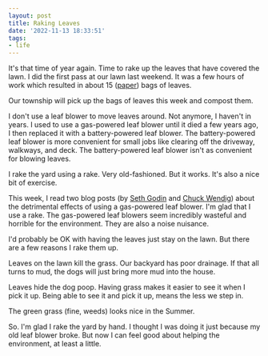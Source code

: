 ```yaml
---
layout: post
title: Raking Leaves
date: '2022-11-13 18:33:51'
tags:
- life
---
```


It's that time of year again. Time to rake up the leaves that have covered the lawn. I did the first pass at our lawn last weekend. It was a few hours of work which resulted in about 15 ([paper](https://www.homedepot.com/p/The-Home-Depot-30-Gal-Paper-Lawn-and-Leaf-Bags-5-Pack-HDLL1635/204743635)) bags of leaves.

Our township will pick up the bags of leaves this week and compost them.

I don't use a leaf blower to move leaves around. Not anymore, I haven't in years. I used to use a gas-powered leaf blower until it died a few years ago, I then replaced it with a battery-powered leaf blower. The battery-powered leaf blower is more convenient for small jobs like clearing off the driveway, walkways, and deck. The battery-powered leaf blower isn't as convenient for blowing leaves.

I rake the yard using a rake. Very old-fashioned. But it works. It's also a nice bit of exercise.

This week, I read two blog posts (by [Seth Godin](https://seths.blog/2022/11/the-leaf-blower-parable/) and [Chuck Wendig](https://terribleminds.com/ramble/2022/11/07/kindly-go-fuck-yourself-with-your-shitty-fucking-gas-powered-leafblower-you-tremendous-asshole/)) about the detrimental effects of using a gas-powered leaf blower. I'm glad that I use a rake. The gas-powered leaf blowers seem incredibly wasteful and horrible for the environment. They are also a noise nuisance.

I'd probably be OK with having the leaves just stay on the lawn. But there are a few reasons I rake them up. &nbsp;

Leaves on the lawn kill the grass. Our backyard has poor drainage. If that all turns to mud, the dogs will just bring more mud into the house.

Leaves hide the dog poop. Having grass makes it easier to see it when I pick it up. Being able to see it and pick it up, means the less we step in.

The green grass (fine, weeds) looks nice in the Summer. &nbsp;

So. I'm glad I rake the yard by hand. I thought I was doing it just because my old leaf blower broke. But now I can feel good about helping the environment, at least a little.

